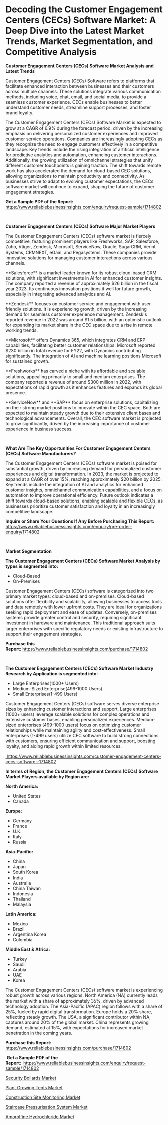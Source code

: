 <p><h1>Decoding the Customer Engagement Centers (CECs) Software Market: A Deep Dive into the Latest Market Trends, Market Segmentation, and Competitive Analysis</h1></p><p><strong>Customer Engagement Centers (CECs) Software Market Analysis and Latest Trends</strong></p>
<p><p>Customer Engagement Centers (CECs) Software refers to platforms that facilitate enhanced interaction between businesses and their customers across multiple channels. These solutions integrate various communication methods, including voice, chat, email, and social media, to provide a seamless customer experience. CECs enable businesses to better understand customer needs, streamline support processes, and foster brand loyalty.</p><p>The Customer Engagement Centers (CECs) Software Market is expected to grow at a CAGR of 6.9% during the forecast period, driven by the increasing emphasis on delivering personalized customer experiences and improved customer service operations. Companies are increasingly adopting CECs as they recognize the need to engage customers effectively in a competitive landscape. Key trends include the rising integration of artificial intelligence for predictive analytics and automation, enhancing customer interactions. Additionally, the growing utilization of omnichannel strategies that unify different customer touchpoints is gaining traction. The shift towards remote work has also accelerated the demand for cloud-based CEC solutions, allowing organizations to maintain productivity and connectivity. As businesses strive to adapt to evolving customer expectations, the CECs software market will continue to expand, shaping the future of customer engagement strategies.</p></p>
<p><strong>Get a Sample PDF of the Report:&nbsp;</strong> <a href="https://www.reliablebusinessinsights.com/enquiry/request-sample/1714802?utm_campaign=1539&utm_medium=2&utm_source=Github&utm_content=ia&utm_term=22102024&utm_id=customer-engagement-centers-cecs-software">https://www.reliablebusinessinsights.com/enquiry/request-sample/1714802</a></p>
<p>&nbsp;</p>
<p><strong>Customer Engagement Centers (CECs) Software Major Market Players</strong></p>
<p><p>The Customer Engagement Centers (CECs) software market is fiercely competitive, featuring prominent players like Freshworks, SAP, Salesforce, Zoho, Vtiger, Zendesk, Microsoft, ServiceNow, Oracle, SugarCRM, Verint Systems, CRMNEXT, eGain, and Pegasystems. These companies provide innovative solutions for managing customer interactions across various channels.</p><p>**Salesforce** is a market leader known for its robust cloud-based CRM solutions, with significant investments in AI for enhanced customer insights. The company reported a revenue of approximately $26 billion in the fiscal year 2023. Its continuous innovation positions it well for future growth, especially in integrating advanced analytics and AI.</p><p>**Zendesk** focuses on customer service and engagement with user-friendly solutions. It is experiencing growth, driven by the increasing demand for seamless customer experience management. Zendesk's reported revenue in 2022 was around $1.5 billion, with an optimistic outlook for expanding its market share in the CEC space due to a rise in remote working trends.</p><p>**Microsoft** offers Dynamics 365, which integrates CRM and ERP capabilities, facilitating better customer relationships. Microsoft reported $230 billion in total revenue for FY22, with Dynamics contributing significantly. The integration of AI and machine learning positions Microsoft for sustained growth.</p><p>**Freshworks** has carved a niche with its affordable and scalable solutions, appealing primarily to small and medium enterprises. The company reported a revenue of around $300 million in 2022, with expectations of rapid growth as it enhances features and expands its global presence.</p><p>**ServiceNow** and **SAP** focus on enterprise solutions, capitalizing on their strong market positions to innovate within the CEC space. Both are expected to maintain steady growth due to their extensive client bases and technological advancements. Overall, the CEC software market is projected to grow significantly, driven by the increasing importance of customer experience in business success.</p></p>
<p>&nbsp;</p>
<p><strong>What Are The Key Opportunities For Customer Engagement Centers (CECs) Software Manufacturers?</strong></p>
<p><p>The Customer Engagement Centers (CECs) software market is poised for substantial growth, driven by increasing demand for personalized customer experiences and digital transformation. In 2023, the market is projected to expand at a CAGR of over 15%, reaching approximately $20 billion by 2025. Key trends include the integration of AI and analytics for enhanced customer insights, omnichannel communication capabilities, and a focus on automation to improve operational efficiency. Future outlook indicates a shift towards cloud-based solutions, enabling scalable and flexible CECs, as businesses prioritize customer satisfaction and loyalty in an increasingly competitive landscape.</p></p>
<p><strong>Inquire or Share Your Questions If Any Before Purchasing This Report:</strong> <a href="https://www.reliablebusinessinsights.com/enquiry/pre-order-enquiry/1714802?utm_campaign=1539&utm_medium=2&utm_source=Github&utm_content=ia&utm_term=22102024&utm_id=customer-engagement-centers-cecs-software">https://www.reliablebusinessinsights.com/enquiry/pre-order-enquiry/1714802</a></p>
<p>&nbsp;</p>
<p><strong>Market Segmentation</strong></p>
<p><strong>The Customer Engagement Centers (CECs) Software Market Analysis by types is segmented into:</strong></p>
<p><ul><li>Cloud-Based</li><li>On-Premises</li></ul></p>
<p><p>Customer Engagement Centers (CECs) software is categorized into two primary market types: cloud-based and on-premises. Cloud-based solutions offer flexibility and scalability, allowing businesses to access tools and data remotely with lower upfront costs. They are ideal for organizations seeking rapid deployment and ease of updates. Conversely, on-premises systems provide greater control and security, requiring significant investment in hardware and maintenance. This traditional approach suits larger enterprises with specific regulatory needs or existing infrastructure to support their engagement strategies.</p></p>
<p><strong>Purchase this Report:&nbsp;</strong><a href="https://www.reliablebusinessinsights.com/purchase/1714802?utm_campaign=1539&utm_medium=2&utm_source=Github&utm_content=ia&utm_term=22102024&utm_id=customer-engagement-centers-cecs-software">https://www.reliablebusinessinsights.com/purchase/1714802</a></p>
<p>&nbsp;</p>
<p><strong>The Customer Engagement Centers (CECs) Software Market Industry Research by Application is segmented into:</strong></p>
<p><ul><li>Large Enterprises(1000+ Users)</li><li>Medium-Sized Enterprise(499-1000 Users)</li><li>Small Enterprises(1-499 Users)</li></ul></p>
<p><p>Customer Engagement Centers (CECs) software serves diverse enterprise sizes by enhancing customer interactions and support. Large enterprises (1000+ users) leverage scalable solutions for complex operations and extensive customer bases, enabling personalized experiences. Medium-sized enterprises (499-1000 users) focus on optimizing customer relationships while maintaining agility and cost-effectiveness. Small enterprises (1-499 users) utilize CEC software to build strong connections with customers, ensuring efficient communication and support, boosting loyalty, and aiding rapid growth within limited resources.</p></p>
<p><a href="https://www.reliablebusinessinsights.com/customer-engagement-centers-cecs-software-r1714802?utm_campaign=1539&utm_medium=2&utm_source=Github&utm_content=ia&utm_term=22102024&utm_id=customer-engagement-centers-cecs-software">&nbsp;https://www.reliablebusinessinsights.com/customer-engagement-centers-cecs-software-r1714802</a></p>
<p><strong>In terms of Region, the Customer Engagement Centers (CECs) Software Market Players available by Region are:</strong></p>
<p>
    <p> <strong> North America: </strong>
        <ul>
            <li>United States</li>
            <li>Canada</li>
        </ul>
        </p> 
    <p> <strong> Europe: </strong>
        <ul>
            <li>Germany</li>
            <li>France</li>
            <li>U.K.</li>
            <li>Italy</li>
            <li>Russia</li>
        </ul>
        </p> 
    <p> <strong> Asia-Pacific: </strong>
        <ul>
            <li>China</li>
            <li>Japan</li>
            <li>South Korea</li>
            <li>India</li>
            <li>Australia</li>
            <li>China Taiwan</li>
            <li>Indonesia</li>
            <li>Thailand</li>
            <li>Malaysia</li>
        </ul>
        </p> 
    <p> <strong> Latin America: </strong>
        <ul>
            <li>Mexico</li>
            <li>Brazil</li>
            <li>Argentina Korea</li>
            <li>Colombia</li>
        </ul>
        </p> 
    <p> <strong> Middle East & Africa: </strong>
        <ul>
            <li>Turkey</li>
            <li>Saudi</li>
            <li>Arabia</li>
            <li>UAE</li>
            <li>Korea</li>
        </ul>
    </p>
    </p>
<p><p>The Customer Engagement Centers (CECs) software market is experiencing robust growth across various regions. North America (NA) currently leads the market with a share of approximately 35%, driven by advanced technology adoption. The Asia-Pacific (APAC) region follows with a share of 25%, fueled by rapid digital transformation. Europe holds a 20% share, reflecting steady growth. The USA, a significant contributor within NA, captures around 20% of the global market. China represents growing demand, estimated at 15%, with expectations for increased market penetration in the coming years.</p></p>
<p><strong>Purchase this Report: </strong><a href="https://www.reliablebusinessinsights.com/purchase/1714802?utm_campaign=1539&utm_medium=2&utm_source=Github&utm_content=ia&utm_term=22102024&utm_id=customer-engagement-centers-cecs-software">https://www.reliablebusinessinsights.com/purchase/1714802</a></p>
<p>&nbsp;<strong>Get a Sample PDF of the Report:&nbsp;&nbsp;</strong><a href="https://www.reliablebusinessinsights.com/enquiry/request-sample/1714802?utm_campaign=1539&utm_medium=2&utm_source=Github&utm_content=ia&utm_term=22102024&utm_id=customer-engagement-centers-cecs-software">https://www.reliablebusinessinsights.com/enquiry/request-sample/1714802</a></p>
<p><strong></strong></p>
<p><p><a href="https://www.linkedin.com/pulse/comprehensive-security-bollards-market-report-regional-analysis-esfpf?utm_campaign=1539&utm_medium=2&utm_source=Github&utm_content=ia&utm_term=22102024&utm_id=customer-engagement-centers-cecs-software">Security Bollards Market</a></p><p><a href="https://www.linkedin.com/pulse/plant-growing-tents-market-size-status-forecast-2024-2031-koq9f?utm_campaign=1539&utm_medium=2&utm_source=Github&utm_content=ia&utm_term=22102024&utm_id=customer-engagement-centers-cecs-software">Plant Growing Tents Market</a></p><p><a href="https://www.linkedin.com/pulse/strategic-forecast-construction-site-monitoring-market-growth-n1ynf?utm_campaign=1539&utm_medium=2&utm_source=Github&utm_content=ia&utm_term=22102024&utm_id=customer-engagement-centers-cecs-software">Construction Site Monitoring Market</a></p><p><a href="https://www.linkedin.com/pulse/staircase-pressurisation-system-market-ecosystem-competitive-suadf?utm_campaign=1539&utm_medium=2&utm_source=Github&utm_content=ia&utm_term=22102024&utm_id=customer-engagement-centers-cecs-software">Staircase Pressurisation System Market</a></p><p><a href="https://www.linkedin.com/pulse/amorolfine-hydrochloride-industry-sector-market-dynamics-qlhnf?utm_campaign=1539&utm_medium=2&utm_source=Github&utm_content=ia&utm_term=22102024&utm_id=customer-engagement-centers-cecs-software">Amorolfine Hydrochloride Market</a></p></p>
